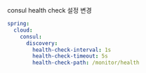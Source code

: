 consul health check 설정 변경
``` yaml
spring:
  cloud:
    consul:
      discovery:
        health-check-interval: 1s
        health-check-timeout: 5s
        health-check-path: /monitor/health
```
